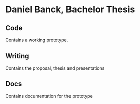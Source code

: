 # Daniel Banck, Bachelor Thesis

## Code

Contains a working prototype.

## Writing

Contains the proposal, thesis and presentations

## Docs

Contains documentation for the prototype
